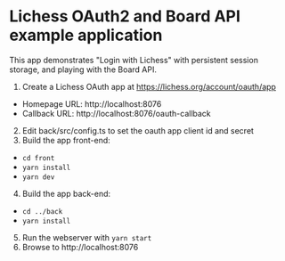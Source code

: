 # Lichess OAuth2 and Board API example application

This app demonstrates "Login with Lichess"
with persistent session storage,
and playing with the Board API.

1. Create a Lichess OAuth app at https://lichess.org/account/oauth/app
  - Homepage URL: http://localhost:8076
  - Callback URL: http://localhost:8076/oauth-callback
2. Edit back/src/config.ts to set the oauth app client id and secret
3. Build the app front-end:
  - `cd front`
  - `yarn install`
  - `yarn dev`
4. Build the app back-end:
  - `cd ../back`
  - `yarn install`
5. Run the webserver with `yarn start`
6. Browse to http://localhost:8076

